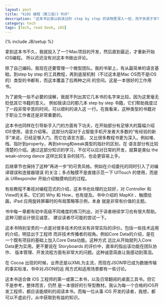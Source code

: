 ```yaml
---
layout: post
title: "《iOS 编程（第三版）》书评"
description: "这本书比我以前读过的 step by step 的读物更深入一些，而不失易于学习的优点。"
category: tech
tags: [tech, read book, iOS]
---
```

{% include JB/setup %}

拿到这本书不久，我就投入了一个Mac项目的开发，然后直到最近，才重新开始iOS编程。
所以迟迟没有对这本书做出评论。

除了自己编码，我现在还要管理一个微型团队。我的书架上，有从最简单的语言基础，到step by step 
的工具教程，再到底层机制（不过这本是Mac OS而不是iOS的）类型的书都有，而这本覆盖了后两种之间
的空间。这是一本很好的工作用书。

为了避免一些不必要的误解，我就不列出其它几本书的名字来比较。因为这里毫无贬低其它书籍的意义。
例如我读过的那几本 step by step 书籍，它们帮助我度过了一段非常辛苦的时间，可以顺利的进入这
一行。在我看来，这种类型的书籍对于职业工作者还是非常重要的。

这本书也同样在引导新手入门的方面有下功夫，在开始部分有足够大的篇幅介绍IDE使用，语言介绍等。
这部分内容对于占智能手机开发者大多数的“有经验的新手”来说，已经足够入门。而它在语言方面，
又比很多教程书更为深入。例如堆、栈、指针到property，再到strong和weak类型的指针的区别，在
语言部分有比较清楚的介绍。通过这部分知识的学习，不仅可以应对日常的开发，就算是类似 
the weak–strong dance 这样比较复杂的技巧，也会更容易上手。

后继章节也保持了这种”再进一步“的可贵风格。例如在介绍委托的同时引入了对编译错误和连接器错误
的关注；多点触摸不是直接示范一下 UITouch 的使用，而是从 UIResponder 开始介绍触摸响应的过程。

有些教程不重视对编程范式的介绍，这本书也处理的比较好，对 Controller 和 View的关系，它们的 
Why 和 How，也有提及。书中介绍的 MapKit 、触摸绘画，iPad 应用旋转屏幕时的布局策略等示例，本身
就是非常有价值的主题。

书中每一章都有初中高级不同难度的练习列出，对于读者继续学习也有很大帮助。这种习题设计很见诚意，
建议读者尽可能的尝试一下。

这本书特别宝贵的一点是对很多技术的优劣有非常实际的评价。包括一些技术运用的介绍，明显出于工程师
而非技术传播者的视角。例如Core Data的介绍，是在一个既有项目的基础上加入Core Data功能。这种方式
远比从开始就列入Core Data更为实用。更不要说在 Storyboards 的评价中，直率的指出该功能在团队协作、
版本管理、开发流程方面有非常大的问题。这种诚意简直让我感动到落泪。

在 Cocoa 出现的时候，业界还是以XML为主流，而现在JSON早已成为数据传输的事实标准，书中对JSON的运
用方式和适用场景都有一些讨论。

这本书适合做 iOS 工程师的第一或第二本书，以及日常翻阅的桌面工具书。但它不是参考，整体而言，仍然
是一本很好的引导型教材。我认为每一个合格的iOS开发工程师，都应该能顺利的阅读本书。而每一位从事 
iOS 开发的读者，我想，都可以不虚此行，从中获取到有益的知识。
